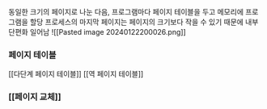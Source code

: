 동일한 크기의 페이지로 나눈 다음, 프로그램마다 페이지 테이블을 두고 메모리에 프로그램을 할당
프로세스의 마지막 페이지는 페이지의 크기보다 작을 수 있기 때문에 내부 단편화 일어남
![[Pasted image 20240122200026.png]]
### 페이지 테이블
[[다단계 페이지 테이블]]
[[역 페이지 테이블]]
### [[페이지 교체]]

